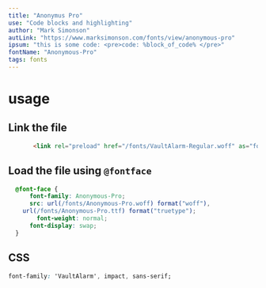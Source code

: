 ```yaml
---
title: "Anonymus Pro"
use: "Code blocks and highlighting"
author: "Mark Simonson"
autLink: "https://www.marksimonson.com/fonts/view/anonymous-pro"
ipsum: "this is some code: <pre>code: %block_of_code% </pre>"
fontName: "Anonymous-Pro"
tags: fonts
---
```


# usage

## Link the file
```html
       <link rel="preload" href="/fonts/VaultAlarm-Regular.woff" as="font" type="font/woff" crossorigin>
```

## Load the file using `@fontface`

``` css
  @font-face {
      font-family: Anonymous-Pro;
      src: url(/fonts/Anonymous-Pro.woff) format("woff"),
    url(/fonts/Anonymous-Pro.ttf) format("truetype");
        font-weight: normal;
      font-display: swap;
  }

```

## CSS

``` css
font-family: 'VaultAlarm', impact, sans-serif;
```